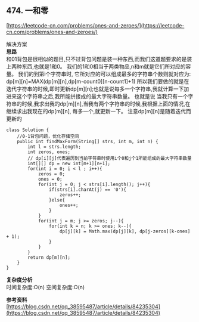 **474. 一和零**  
---
[https://leetcode-cn.com/problems/ones-and-zeroes/](https://leetcode-cn.com/problems/ones-and-zeroes/)  

解决方案   
**思路**  
和01背包是很相似的题目,只不过背包问题是装一种东西,而我们这道题要求的是装上两种东西,也就是1和0。
我们的1和0相当于两类物品,n和m就是它们所对应的容量。
我们的到第i个字符串时, 它所对应的可以组成最多的字符串个数则就对应为:
dp[m][n]=MAX(dp[m][n],dp[m-count0][n-count1]+1)
所以我们要做的就是在迭代字符串的时候,即时更新dp[m][n];也就是说每多一个字符串,我就计算一下加进来这个字符串之后,我所能拼接成的最大字符串数量。
也就是说 当我只有一个字符串的时候,我求出我的dp[m][n],当我有两个字符串的时候,我根据上面的情况,在继续求出我现在的dp[m][n], 每多一个,就更新一下。
注意dp[m][n]是随着迭代而更新的
```
class Solution {
    //0-1背包问题，优化存储空间
    public int findMaxForm(String[] strs, int m, int n) {
        int l = strs.length;
        int zeros, ones;
        // dp[i][j]代表遍历到当前字符串时使用i个0和j个1所能组成的最大字符串数量
        int[][] dp = new int[m+1][n+1];
        for(int i = 0; i < l ; i++){
            zeros = 0;
            ones = 0;
            for(int j = 0; j < strs[i].length(); j++){
                if(strs[i].charAt(j) == '0'){
                    zeros++;
                }else{
                    ones++;
                }
            }
            for(int j = m; j >= zeros; j--){
                for(int k = n; k >= ones; k--){
                    dp[j][k] = Math.max(dp[j][k], dp[j-zeros][k-ones] + 1);
                }
            }
        }
        return dp[m][n];
    }
}
```  
**复杂度分析**      
时间复杂度:O(n)
空间复杂度:O(n)

**参考资料**  
[https://blog.csdn.net/qq_38595487/article/details/84235304](https://blog.csdn.net/qq_38595487/article/details/84235304)
